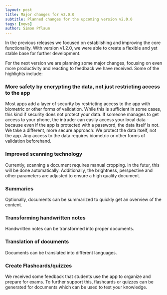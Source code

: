 ```yaml
---
layout: post
title: Major changes for v2.0.0
subtitle: Planned changes for the upcoming version v2.0.0
tags: [news]
author: Simon Pflaum
---
```


In the previous releases we focused on establishing and improving the core functionality.
With version v1.2.0, we were able to create a flexible and yet stable base for further development.

For the next version we are planning some major changes, focusing on even more productivity and reacting to feedback we have received.
Some of the highlights include:

### More safety by encrypting the data, not just restricting access to the app
Most apps add a layer of security by restricting access to the app with biometric or other forms of validation.
While this is sufficient in some cases, this kind if security does not protect your data. 
If someone manages to get access to your phone, the intruder can easily access your local data - because even if the app is protected with a password, the data itself is not.
We take a different, more secure approach: We protect the data itself, not the app. Any access to the data requires biometric or other forms of validation beforehand.

### Improved scanning technology 
Currently, scanning a document requires manual cropping. In the futur, this will be done automatically.
Additionally, the brightness, perspective and other parameters are adjusted to ensure a high quality document.

### Summaries
Optionally, documents can be summarized to quickly get an overview of the content.

### Transforming handwritten notes
Handwritten notes can be transformed into proper documents.

### Translation of documents 
Documents can be translated into different languages.

### Create Flashcards/quizzes
We received some feedback that students use the app to organize and prepare for exams.
To further support this, flashcards or quizzes can be generated for documents which can be used to test your knowledge.
